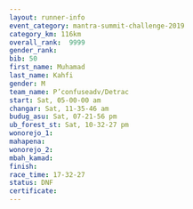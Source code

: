 ```yaml
---
layout: runner-info 
event_category: mantra-summit-challenge-2019 
category_km: 116km 
overall_rank:  9999
gender_rank: 
bib: 50
first_name: Muhamad
last_name: Kahfi
gender: M
team_name: P’confuseadv/Detrac
start: Sat, 05-00-00 am
changar: Sat, 11-35-46 am
budug_asu: Sat, 07-21-56 pm
ub_forest_st: Sat, 10-32-27 pm
wonorejo_1: 
mahapena: 
wonorejo_2: 
mbah_kamad: 
finish: 
race_time: 17-32-27
status: DNF
certificate: 
---
```

